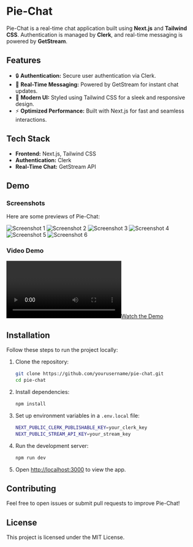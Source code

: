 # Pie-Chat

Pie-Chat is a real-time chat application built using **Next.js** and **Tailwind CSS**. Authentication is managed by **Clerk**, and real-time messaging is powered by **GetStream**.

## Features

- 🔒 **Authentication:** Secure user authentication via Clerk.
- 💬 **Real-Time Messaging:** Powered by GetStream for instant chat updates.
- 🎨 **Modern UI:** Styled using Tailwind CSS for a sleek and responsive design.
- ⚡ **Optimized Performance:** Built with Next.js for fast and seamless interactions.

## Tech Stack

- **Frontend:** Next.js, Tailwind CSS
- **Authentication:** Clerk
- **Real-Time Chat:** GetStream API

## Demo

### Screenshots

Here are some previews of Pie-Chat:

![Screenshot 1](<img src="/Demo/Screenshot 2025-03-15 142743.png" />)
![Screenshot 2](Demo/Screenshot_2.png)
![Screenshot 3](Demo/Screenshot_3.png)
![Screenshot 4](Demo/Screenshot_4.png)
![Screenshot 5](Demo/Screenshot_5.png)
![Screenshot 6](Demo/Screenshot_6.png)


### Video Demo

[![Watch the Demo](Demo/Demo.mp4)](Demo/Demo.mp4)

## Installation

Follow these steps to run the project locally:

1. Clone the repository:
   ```sh
   git clone https://github.com/yourusername/pie-chat.git
   cd pie-chat
   ```

2. Install dependencies:
   ```sh
   npm install
   ```

3. Set up environment variables in a `.env.local` file:
   ```sh
   NEXT_PUBLIC_CLERK_PUBLISHABLE_KEY=your_clerk_key
   NEXT_PUBLIC_STREAM_API_KEY=your_stream_key
   ```

4. Run the development server:
   ```sh
   npm run dev
   ```

5. Open [http://localhost:3000](http://localhost:3000) to view the app.

## Contributing

Feel free to open issues or submit pull requests to improve Pie-Chat!

## License

This project is licensed under the MIT License.
